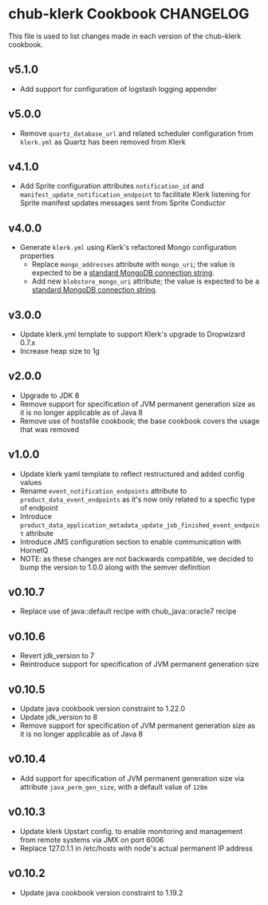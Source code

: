 chub-klerk Cookbook CHANGELOG
=======================
This file is used to list changes made in each version of the chub-klerk cookbook.

v5.1.0
------
- Add support for configuration of logstash logging appender

v5.0.0
------
- Remove `quartz_database_url` and related scheduler configuration from `klerk.yml` as Quartz has been removed from Klerk

v4.1.0
------
- Add Sprite configuration attributes `notification_id` and `manifest_update_notification_endpoint` to facilitate Klerk listening for Sprite manifest updates messages sent from Sprite Conductor

v4.0.0
------
- Generate `klerk.yml` using Klerk's refactored Mongo configuration properties
  - Replace `mongo_addresses` attribute with `mongo_uri`; the value is expected to be a [standard MongoDB connection string][1].
  - Add new `blobstore_mongo_uri` attribute; the value is expected to be a [standard MongoDB connection string][1].

v3.0.0
------
- Update klerk.yml template to support Klerk's upgrade to Dropwizard 0.7.x
- Increase heap size to 1g

v2.0.0
------
- Upgrade to JDK 8
- Remove support for specification of JVM permanent generation size as it is no longer applicable as of Java 8
- Remove use of hostsfile cookbook; the base cookbook covers the usage that was removed

v1.0.0
------
- Update klerk yaml template to reflect restructured and added config values
- Rename `event_notification_endpoints` attribute to `product_data_event_endpoints` as it's now only related to a specfic type of endpoint
- Introduce `product_data_application_metadata_update_job_finished_event_endpoint` attribute
- Introduce JMS configuration section to enable communication with HornetQ
- NOTE: as these changes are not backwards compatible, we decided to bump the version to 1.0.0 along with the semver definition

v0.10.7
-------
- Replace use of java::default recipe with chub_java::oracle7 recipe

v0.10.6
-------
- Revert jdk_version to 7
- Reintroduce support for specification of JVM permanent generation size

v0.10.5
-------
- Update java cookbook version constraint to 1.22.0
- Update jdk_version to 8
- Remove support for specification of JVM permanent generation size as it is no longer applicable as of Java 8

v0.10.4
-------
- Add support for specification of JVM permanent generation size via attribute `java_perm_gen_size`, with a default value of `128m`

v0.10.3
-------
- Update klerk Upstart config. to enable monitoring and management from remote systems via JMX on port 6006
- Replace 127.0.1.1 in /etc/hosts with node's actual permanent IP address

v0.10.2
-------
- Update java cookbook version constraint to 1.19.2

[1]: http://docs.mongodb.org/manual/reference/connection-string/ "MongoDB Connection String URI Format"
